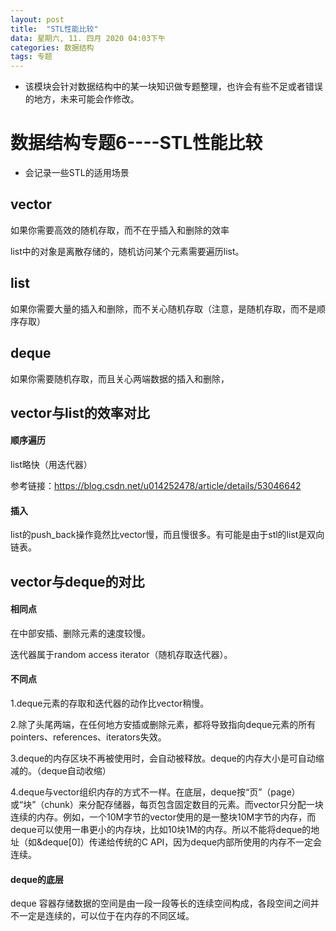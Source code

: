 ```yaml
---
layout: post
title:  "STL性能比较"
data: 星期六, 11. 四月 2020 04:03下午 
categories: 数据结构
tags: 专题
---
```

* 该模块会针对数据结构中的某一块知识做专题整理，也许会有些不足或者错误的地方，未来可能会作修改。

#  数据结构专题6----STL性能比较

* 会记录一些STL的适用场景

## vector
如果你需要高效的随机存取，而不在乎插入和删除的效率

list中的对象是离散存储的，随机访问某个元素需要遍历list。
## list
如果你需要大量的插入和删除，而不关心随机存取（注意，是随机存取，而不是顺序存取）

## deque
如果你需要随机存取，而且关心两端数据的插入和删除，


## vector与list的效率对比
#### 顺序遍历
list略快（用迭代器）

参考链接：https://blog.csdn.net/u014252478/article/details/53046642

#### 插入
list的push_back操作竟然比vector慢，而且慢很多。有可能是由于stl的list是双向链表。

## vector与deque的对比
#### 相同点

在中部安插、删除元素的速度较慢。

迭代器属于random access iterator（随机存取迭代器）。

#### 不同点
1.deque元素的存取和迭代器的动作比vector稍慢。

2.除了头尾两端，在任何地方安插或删除元素，都将导致指向deque元素的所有pointers、references、iterators失效。

3.deque的内存区块不再被使用时，会自动被释放。deque的内存大小是可自动缩减的。（deque自动收缩）

4.deque与vector组织内存的方式不一样。在底层，deque按“页”（page）或“块”（chunk）来分配存储器，每页包含固定数目的元素。而vector只分配一块连续的内存。例如，一个10M字节的vector使用的是一整块10M字节的内存，而deque可以使用一串更小的内存块，比如10块1M的内存。所以不能将deque的地址（如&deque[0]）传递给传统的C API，因为deque内部所使用的内存不一定会连续。


#### deque的底层
 deque 容器存储数据的空间是由一段一段等长的连续空间构成，各段空间之间并不一定是连续的，可以位于在内存的不同区域。

























